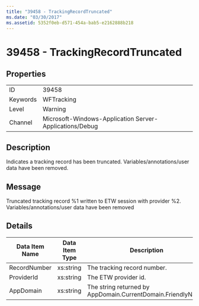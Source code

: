 ```yaml
---
title: "39458 - TrackingRecordTruncated"
ms.date: "03/30/2017"
ms.assetid: 5352f0eb-d571-454a-bab5-e2162888b218
---
```

# 39458 - TrackingRecordTruncated
## Properties  


|||  
|-|-|  
|ID|39458|  
|Keywords|WFTracking|  
|Level|Warning|  
|Channel|Microsoft-Windows-Application Server-Applications/Debug|  

## Description  
 Indicates a tracking record has been truncated. Variables/annotations/user data have been removed.  

## Message  
 Truncated tracking record %1 written to ETW session with provider %2. Variables/annotations/user data have been removed  

## Details  


| Data Item Name | Data Item Type |                         Description                          |
|----------------|----------------|--------------------------------------------------------------|
|  RecordNumber  |   xs:string    |                 The tracking record number.                  |
|   ProviderId   |   xs:string    |                     The ETW provider id.                     |
|   AppDomain    |   xs:string    | The string returned by AppDomain.CurrentDomain.FriendlyName. |

